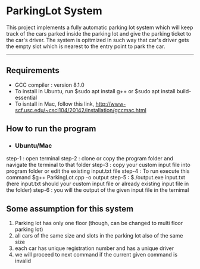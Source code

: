 # ParkingLot System
This project implements a fully automatic parking lot system which will keep track of the cars parked inside the parking lot and give the parking ticket to the car's driver. The system is opitmized in such way that car's driver gets the empty slot which is nearest to the entry point to park the car. 

---
## Requirements
- GCC compiler : version 8.1.0 
- To install in Ubuntu, run $sudo apt install g++ or $sudo apt install build-essential
- To isntall in Mac, follow this link, http://www-scf.usc.edu/~csci104/20142/installation/gccmac.html

## How to run the program

- ### Ubuntu/Mac
step-1 : open terminal 
step-2 : clone or copy the program folder and navigate the terminal to that folder
step-3 : copy your custom input file into program folder or edit the existing input.txt file
step-4 : To run execute this command $g++ ParkingLot.cpp -o output 
step-5 : $./output.exe input.txt  (here input.txt should your custom input file or already existing input file in the folder)
step-6 : you will the output of the given input file in the ternimal



## Some assumption for this system

1) Parking lot has only one floor (though, can be changed to multi floor parking lot)
2) all cars of the same size and slots in the parking lot also of the same size
3) each car has unique registration number and has a unique driver
4) we will proceed to next command if the current given command is invalid